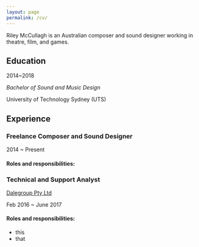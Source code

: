 ```yaml
---
layout: page
permalink: /cv/
---
```


Riley McCullagh is an Australian composer and sound designer working in theatre, film, and games.

## Education

2014~2018

*Bachelor of Sound and Music Design*

University of Technology Sydney (UTS)



## Experience

### Freelance Composer and Sound Designer

2014 ~ Present
#### Roles and responsibilities:


### Technical and Support Analyst

[Dalegroup Pty Ltd](http://dalegroup.net/)

Feb 2016 ~ June 2017

#### Roles and responsibilities:
  - this
  - that
